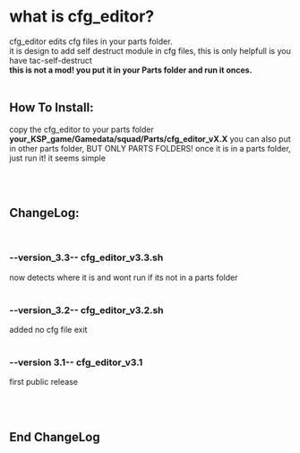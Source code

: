 # what is cfg_editor?
cfg_editor edits cfg files in your parts folder. <br>
it is design to add self destruct module in cfg files, this is only helpfull is you have tac-self-destruct <br>
**this is not a mod! you put it in your Parts folder and run it onces.** <br>
<br>

## How To Install:
copy the cfg_editor to your parts folder **your_KSP_game/Gamedata/squad/Parts/cfg_editor_vX.X**
you can also put in other parts folder, BUT ONLY PARTS FOLDERS!
once it is in a parts folder, just run it! 
it seems simple



<br>
<br>

## ChangeLog:
<br>


### --version_3.3-- cfg_editor_v3.3.sh
  now detects where it is and wont run if its not in a parts folder
<br>
<br>

### --version_3.2-- cfg_editor_v3.2.sh
  added no cfg file exit
<br>
<br>
 
### --version 3.1-- cfg_editor_v3.1
  first public release
<br>
<br>


<br>

## End ChangeLog

<br>

